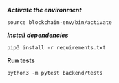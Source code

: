 ***Activate the environment***
```
source blockchain-env/bin/activate
```

***Install dependencies***
```
pip3 install -r requirements.txt
```

**Run tests**
```
python3 -m pytest backend/tests
```